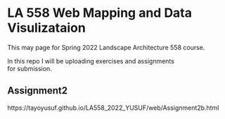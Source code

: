 # LA 558 Web Mapping and Data Visulizataion 
This may page for Spring 2022 Landscape Architecture 558 course.
  
In this repo I will be uploading exercises and assignments  
for submission.
<h2>Assignment2</h2>
https://tayoyusuf.github.io/LA558_2022_YUSUF/web/Assignment2b.html
